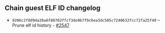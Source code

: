 ## Chain guest ELF ID changelog
  * `9206c2f0d94a20a6f80702ffcf3de9b7f9c6ea3dc585c7240632fcc72fa25f49` – Prune elf id history - [#2547](https://github.com/vlayer-xyz/vlayer/pull/2547)
  
